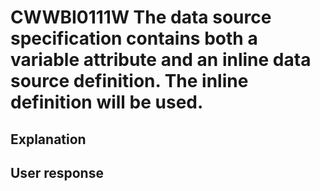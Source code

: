 # CWWBI0111W The data source specification contains both a variable attribute and an inline data source definition. The inline definition will be used.

## Explanation

## User response